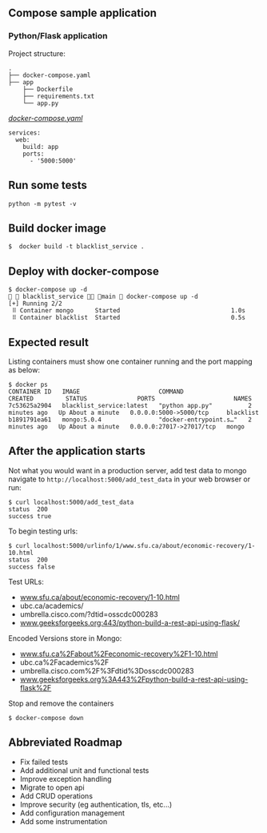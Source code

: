 ## Compose sample application
### Python/Flask application

Project structure:
```
.
├── docker-compose.yaml
├── app
    ├── Dockerfile
    ├── requirements.txt
    └── app.py

```

[_docker-compose.yaml_](docker-compose.yaml)
```
services: 
  web: 
    build: app 
    ports: 
      - '5000:5000'
```
## Run some tests
```
python -m pytest -v
```

## Build docker image

```
$  docker build -t blacklist_service .
```


## Deploy with docker-compose

```
$ docker-compose up -d
  blacklist_service  main  docker-compose up -d
[+] Running 2/2
 ⠿ Container mongo      Started                               1.0s
 ⠿ Container blacklist  Started                               0.5s
```

## Expected result

Listing containers must show one container running and the port mapping as below:
```
$ docker ps
CONTAINER ID   IMAGE                      COMMAND                  CREATED         STATUS              PORTS                      NAMES
7c53625a2904   blacklist_service:latest   "python app.py"          2 minutes ago   Up About a minute   0.0.0.0:5000->5000/tcp     blacklist
b1891791ea61   mongo:5.0.4                "docker-entrypoint.s…"   2 minutes ago   Up About a minute   0.0.0.0:27017->27017/tcp   mongo
```

## After the application starts

Not what you would want in a production server, add test data to mongo navigate to `http://localhost:5000/add_test_data` in your web browser or run:
```
$ curl localhost:5000/add_test_data
status	200
success	true

```

To begin testing urls:
```
$ curl localhost:5000/urlinfo/1/www.sfu.ca/about/economic-recovery/1-10.html
status	200
success	false
```

Test URLs:

* www.sfu.ca/about/economic-recovery/1-10.html
* ubc.ca/academics/
* umbrella.cisco.com/?dtid=osscdc000283
* www.geeksforgeeks.org:443/python-build-a-rest-api-using-flask/

Encoded Versions store in Mongo:
* www.sfu.ca%2Fabout%2Feconomic-recovery%2F1-10.html
* ubc.ca%2Facademics%2F
* umbrella.cisco.com%2F%3Fdtid%3Dosscdc000283
* www.geeksforgeeks.org%3A443%2Fpython-build-a-rest-api-using-flask%2F


Stop and remove the containers
```
$ docker-compose down
```

## Abbreviated Roadmap

* Fix failed tests
* Add additional unit and functional tests
* Improve exception handling
* Migrate to open api
* Add CRUD operations
* Improve security (eg authentication, tls, etc...)
* Add configuration management
* Add some instrumentation